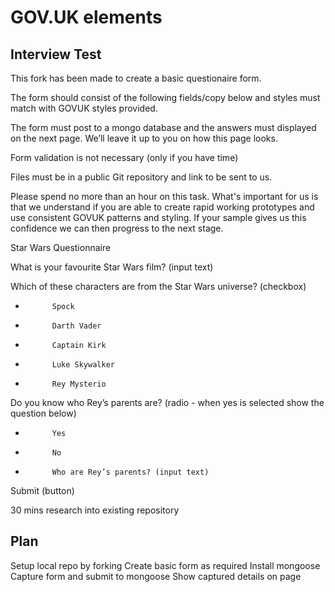 GOV.UK elements
===============

## Interview Test

This fork has been made to create a basic questionaire form.

The form should consist of the following fields/copy below and styles must match with GOVUK styles provided.

The form must post to a mongo database and the answers must displayed on the next page. We’ll leave it up to you on how this page looks.

Form validation is not necessary (only if you have time)

Files must be in a public Git repository and link to be sent to us.

Please spend no more than an hour on this task. What's important for us is that we understand if you are able to create rapid working prototypes and use consistent GOVUK patterns and styling. If your sample gives us this confidence we can then progress to the next stage.

Star Wars Questionnaire

What is your favourite Star Wars film? (input text)

Which of these characters are from the Star Wars universe?  (checkbox)
-           Spock
-           Darth Vader
-           Captain Kirk
-           Luke Skywalker
-           Rey Mysterio

Do you know who Rey’s parents are?  (radio - when yes is selected show the question below)
-           Yes
-           No

-           Who are Rey’s parents? (input text)

Submit (button)

30 mins research into existing repository

## Plan
Setup local repo by forking
Create basic form as required
Install mongoose
Capture form and submit to mongoose
Show captured details on page

